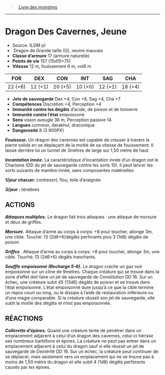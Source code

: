 ﻿> [Livre des monstres](tome_of_beasts.md)

---

# Dragon Des Cavernes, Jeune

- Source: (LDM p)
-  Dragon de Grande taille (G), neutre mauvais
- **Classe d’armure** 17 (armure naturelle)
- **Points de vie** 157 (15d10+75)
- **Vitesse** 12 m, fouissement 6 m, vol6 m

|FOR|DEX|CON|INT|SAG|CHA|
|---|---|---|---|---|---|
|22 (+6)|12 (+1)|20 (+5)|10 (+0)|12 (+1)|18 (+4)|

- **Jets de sauvegarde** Dex +4, Con +8, Sag +4, Cha +7
- **Compétences** Discrétion +4, Perception +4
- **Immunité contre les dégâts** d’acide, de poison et de tonnerre
- **Immunité contre l’état** empoisonné
- **Sens** vision aveugle 36 m, Perception passive 14
- **Langues** commun, darakhul, draconique
- **Dangerosité** 8 (3 900PX)

**_Fouisseur._** Un dragon des cavernes est capable de creuser à travers la pierre solide en se déplaçant de la moitié de sa vitesse de fouissement. Il laisse derrière lui un tunnel de 3mètres de large sur 1,50 mètre de haut.

**_Incantation innée._** La caractéristique d’incantation innée d’un dragon est le Charisme (DD du jet de sauvegarde contre les sorts 15). Il peut lancer les sorts suivants de manière innée, sans composantes matérielles:

**1/jour chacun:** contresort, flou, toile d’araignée

**3/jour :** ténèbres

## ACTIONS

**_Attaques multiples._** Le dragon fait trois attaques : une attaque de morsure et deux de griffes.

**_Morsure._** Attaque d’arme au corps à corps: +8 pour toucher, allonge 3m, une cible. Touché: 13 (2d6+6)dégâts perforants plus 3 (1d6) dégâts de poison.

**_Griffes_** . Attaque d’arme au corps à corps: +8 pour toucher, allonge 3m, une cible. Touché: 13 (2d6+6) dégâts tranchants.

**_Souffle empoisonné (Recharge 5-6)._** Le dragon crache un gaz noir empoisonné sur un cône de 9mètres. Chaque créature qui se trouve dans la zone d’effet doit faire un jet de sauvegarde de Constitution DD 16. Sur un échec, une créature subit 45 (13d6) dégâts de poison et se trouve dans l’état empoisonné. L’état empoisonné dure jusqu’à ce que la cible termine un repos court ou long, ou le dissipe à l’aide de restauration inférieure ou d’une magie comparable. Si la créature réussit son jet de sauvegarde, elle subit la moitié des dégâts et n’est pas empoisonnée.

## RÉACTIONS

**_Collerette d’épines._** Quand une créature tente de pénétrer dans un emplacement adjacent à celui d’un dragon des cavernes, celui-ci hérisse ses nombreux barbillons et épines. La créature ne peut pas entrer dans un emplacement adjacent à celui du dragon sauf si elle réussit un jet de sauvegarde de Dextérité DD 16. Sur un échec, la créature peut continuer de se déplacer, mais seulement vers un emplacement qui ne se trouve pas à moins de 1,50 mètre du dragon et elle subit 4 (1d8) dégâts perforants causés par les épines.

